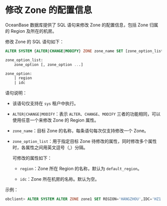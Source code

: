 # 修改 Zone 的配置信息

OceanBase 数据库提供了 SQL 语句来修改 Zone 的配置信息，包括 Zone 归属的 Region 及所在的机房。

修改 Zone 的 SQL 语句如下：

```sql
ALTER SYSTEM {ALTER|CHANGE|MODIFY} ZONE zone_name SET [zone_option_list]

zone_option_list:
    zone_option [, zone_option ...]

zone_option:
    | region
    | idc
```

语句说明：

* 该语句仅支持在 `sys` 租户中执行。

* `ALTER|CHANGE|MODIFY`：表示 `ALTER`、`CHANGE`、`MODIFY` 三者的功能相同，可以使用任意一个来修改 Zone 的 Region 属性。

* `zone_name`：目标 Zone 的名称，每条语句每次仅支持修改一个 Zone。

* `zone_option_list`：用于指定目标 Zone 待修改的属性，同时修改多个属性时，各属性之间用英文逗号（,）分隔。

  可修改的属性如下：
  
  * `region`：Zone 所在 Region 的名称，默认为 `default_region`。

  * `idc`：Zone 所在机房的名称。默认为空。

示例：

```sql
obclient> ALTER SYSTEM ALTER ZONE zone1 SET REGION='HANGZHOU',IDC='HZ1';
```

